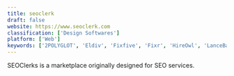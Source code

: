 ```yaml
---
title: seoclerk
draft: false 
website: https://www.seoclerk.com
classification: ['Design Softwares']
platform: ['Web']
keywords: ['2POLYGLOT', 'Eldiv', 'Fixfive', 'Fixr', 'HireOwl', 'LanceBase', 'Microworkers', 'SEOClerks', 'SkillPatron', 'SlaveLabour', 'Tenrr', 'Toptal', 'Upwork', 'Workopolis', 'Yooker']
---
```

SEOClerks is a marketplace originally designed for SEO services.
